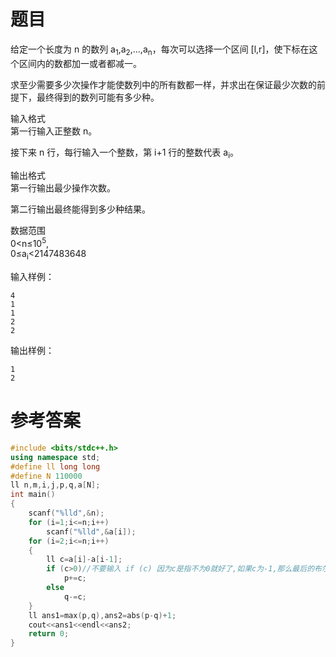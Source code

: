 # 题目
给定一个长度为 n 的数列 a<sub>1</sub>,a<sub>2</sub>,…,a<sub>n</sub>，每次可以选择一个区间 [l,r]，使下标在这个区间内的数都加一或者都减一。

求至少需要多少次操作才能使数列中的所有数都一样，并求出在保证最少次数的前提下，最终得到的数列可能有多少种。

输入格式<br>
第一行输入正整数 n。

接下来 n 行，每行输入一个整数，第 i+1 行的整数代表 a<sub>i</sub>。

输出格式<br>
第一行输出最少操作次数。

第二行输出最终能得到多少种结果。

数据范围<br>
0<n≤10<sup>5</sup>,<br>
0≤a<sub>i</sub><2147483648

输入样例：
```
4
1
1
2
2
```
输出样例：
```
1
2
```
# 参考答案
```c++
#include <bits/stdc++.h>
using namespace std;
#define ll long long
#define N 110000
ll n,m,i,j,p,q,a[N];
int main()
{
    scanf("%lld",&n);
    for (i=1;i<=n;i++)
        scanf("%lld",&a[i]);
    for (i=2;i<=n;i++)
    {
        ll c=a[i]-a[i-1];
        if (c>0)//不要输入 if (c) 因为c是指不为0就好了,如果c为-1,那么最后的布尔值也为1,if(c)的意思是,只要c不为0,那么条件的布尔值都为1
            p+=c;
        else
            q-=c;
    }
    ll ans1=max(p,q),ans2=abs(p-q)+1;
    cout<<ans1<<endl<<ans2;
    return 0;
}
